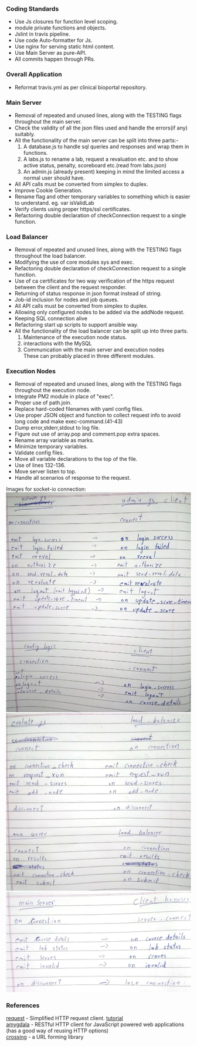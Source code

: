 
### Coding Standards ###

* Use Js closures for function level scoping.
* module private functions and objects.
* Jslint in travis pipeline.
* Use code Auto-formatter for Js.
* Use nginx for serving static html content.
* Use Main Server as pure-API.
* All commits happen through PRs.



### Overall Application ###

* Reformat travis.yml as per clinical bioportal repository.





### Main Server ###

* Removal of repeated and unused lines, along with the TESTING flags throughout the main server. 
* Check the validity of all the json files used and handle the errors(if any) suitably.
* All the functionality of the main server can be split into three parts:-
    1. A database.js to handle sql queries and responses and wrap them in functions.
    1. A labs.js to rename a lab, request a revaluation etc. and to show active status, penalty, scoreboard etc.(read from labs.json)
    1. An admin.js (already present) keeping in mind the limited access a normal user should have.
* All API calls must be converted from simplex to duplex.
* Improve Cookie Generation.
* Rename flag and other temporary variables to something which is easier to understand. 
  eg. var isValidLab
* Verify clients using proper https/ssl certificates.
* Refactoring double declaration of checkConnection request to a single function.


### Load Balancer ###

* Removal of repeated and unused lines, along with the TESTING flags throughout the load balancer.
* Modifying the use of core modules sys and exec. 
* Refactoring double declaration of checkConnection request to a single function.
* Use of ca certificates for two way verification of the https request between the client and the request responder.
* Returning of status response in json format instead of string.
* Job-id inclusion for nodes and job queues.
* All API calls must be converted from simplex to duplex.
* Allowing only configured nodes to be added via the addNode request.
* Keeping SQL connection alive 
* Refactoring start up scripts to support ansible way. 
* All the functionality of the load balancer can be split up into three parts.    
    1. Maintenance of the execution node status.
    1. interactions with the MySQL
    1. Communication with the main server and execution nodes    
    These can probably placed in three different modules.

### Execution Nodes ###

* Removal of repeated and unused lines, along with the TESTING flags throughout the execution node.
* Integrate PM2 module in place of "exec".
* Proper use of path.join.
* Replace hard-coded filenames with yaml config files.
* Use proper JSON object and function to collect request info to avoid long code and make exec-command.(41-43)
* Dump error,stderr,stdout to log file.
* Figure out use of array.pop and comment.pop extra spaces.
* Rename array variable as marks.
* Minimize temporary variables.
* Validate config files.
* Move all variable declarations to the top of the file.
* Use of lines 132-136.
* Move server listen to top.
* Handle all scenarios of response to the request.





Images for socket-io connection:
![](images/socket-io-events-1.jpg)
![](images/socket-io-events-2.jpg)
![](images/socket-io-events-3.jpg)


### References ###
[request](https://github.com/request/request) - Simplified HTTP request client. [tutorial](http://stackabuse.com/the-node-js-request-module/)     
[amygdala](https://github.com/lincolnloop/amygdala) - RESTful HTTP client for JavaScript powered web applications (has a good way of reusing HTTP options)    
[crossing](http://www.npmtrends.com/request-vs-crossing) - a URL forming library    
